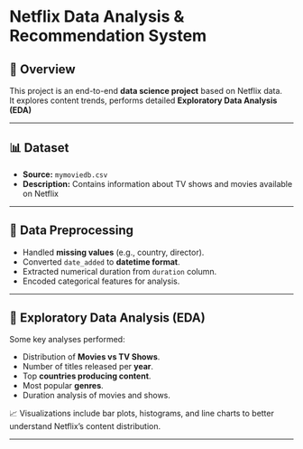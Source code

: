 # Netflix Data Analysis & Recommendation System

## 📌 Overview
This project is an end-to-end **data science project** based on Netflix data.  
It explores content trends, performs detailed **Exploratory Data Analysis (EDA)**


---

## 📊 Dataset
- **Source:** `mymoviedb.csv`
- **Description:** Contains information about TV shows and movies available on Netflix

---

## 🧹 Data Preprocessing
- Handled **missing values** (e.g., country, director).
- Converted `date_added` to **datetime format**.
- Extracted numerical duration from `duration` column.
- Encoded categorical features for analysis.

---

## 🔎 Exploratory Data Analysis (EDA)
Some key analyses performed:
- Distribution of **Movies vs TV Shows**.
- Number of titles released per **year**.
- Top **countries producing content**.
- Most popular **genres**.
- Duration analysis of movies and shows.

📈 Visualizations include bar plots, histograms, and line charts to better understand Netflix’s content distribution.

---


